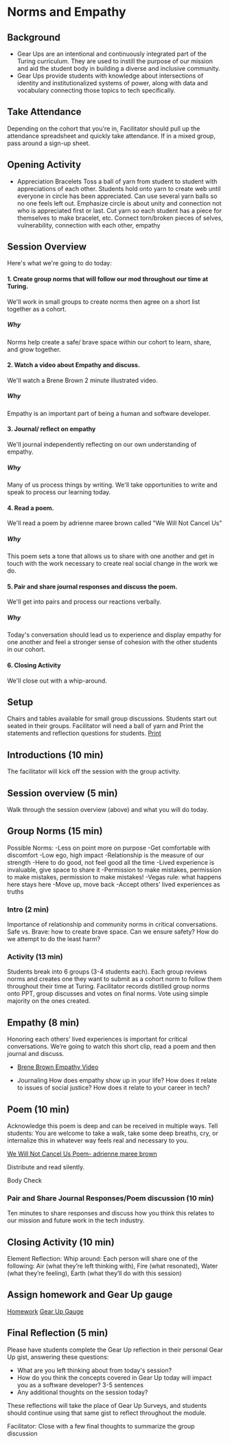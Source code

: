 # Norms and Empathy

## Background

- Gear Ups are an intentional and continuously integrated part of the Turing curriculum. They are used to instill the purpose of our mission and aid the student body in building a diverse and inclusive community.
- Gear Ups provide students with knowledge about intersections of identity and institutionalized systems of power, along with data and vocabulary connecting those topics to tech specifically.

## Take Attendance
Depending on the cohort that you're in, Facilitator should pull up the attendance spreadsheet and quickly take attendance. If in a mixed group, pass around a sign-up sheet.

## Opening Activity 
  - Appreciation Bracelets 
Toss a ball of yarn from student to student with appreciations of each other. Students hold onto yarn to create web until everyone in circle has been appreciated. Can use several yarn balls so no one feels left out. Emphasize circle is about unity and connection not who is appreciated first or last.
Cut yarn so each student has a piece for themselves to make bracelet, etc. Connect torn/broken pieces of selves, vulnerability, connection with each other, empathy

## Session Overview

Here's what we're going to do today:

#### 1. Create group norms that will follow our mod throughout our time at Turing.

We'll work in small groups to create norms then agree on a short list together as a cohort.

##### Why

Norms help create a safe/ brave space within our cohort to learn, share, and grow together.

#### 2. Watch a video about Empathy and discuss.

We'll watch a Brene Brown 2 minute illustrated video.

##### Why

Empathy is an important part of being a human and software developer.

#### 3. Journal/ reflect on empathy

We'll journal independently reflecting on our own understanding of empathy.

##### Why

Many of us process things by writing. We'll take opportunities to write and speak to process our learning today.

#### 4. Read a poem.

We'll read a poem by adrienne maree brown called "We Will Not Cancel Us"

##### Why

This poem sets a tone that allows us to share with one another and get in touch with the work necessary to create real social change in the work we do.

#### 5. Pair and share journal responses and discuss the poem.

We'll get into pairs and process our reactions verbally. 

##### Why

Today's conversation should lead us to experience and display empathy for one another and feel a stronger sense of cohesion with the other students in our cohort.

#### 6. Closing Activity

We'll close out with a whip-around. 

## Setup

Chairs and tables available for small group discussions. Students start out seated in their groups.  Facilitator will need a ball of yarn and Print the statements and reflection questions for students. [Print](https://docs.google.com/document/d/13rXmM8pduOoASfqxxg9n_JEvwfnDWG4YHlOUUxpH71U/edit?usp=sharing)


## Introductions (10 min)

The facilitator will kick off the session with the group activity. 

## Session overview (5 min)
Walk through the session overview (above) and what you will do today.

## Group Norms (15 min)

Possible Norms:
-Less on point more on purpose
-Get comfortable with discomfort
-Low ego, high impact
-Relationship is the measure of our strength
-Here to do good, not feel good all the time
-Lived experience is invaluable, give space to share it
-Permission to make mistakes, permission to make mistakes, permission to make mistakes!
-Vegas rule: what happens here stays here
-Move up, move back
-Accept others’ lived experiences as truths

### Intro (2 min)
Importance of relationship and community norms in critical conversations. Safe vs. Brave: how to create brave space. Can we ensure safety? How do we attempt to do the least harm?

### Activity (13 min)
Students break into 6 groups (3-4 students each). Each group reviews norms and creates one they want to submit as a cohort norm to follow them throughout their time at Turing. Facilitator records distilled group norms onto PPT, group discusses and votes on final norms. Vote using simple majority on the ones created. 

## Empathy (8 min)

Honoring each others’ lived experiences is important for critical conversations. We’re going to watch this short clip, read a poem and then journal and discuss. 
					
- [Brene Brown Empathy Video](https://www.youtube.com/watch?v=1Evwgu369Jw)

- Journaling
 How does empathy show up in your life? How does it relate to issues of social justice? How does it relate to your career in tech? 

## Poem (10 min)

Acknowledge this poem is deep and can be received in multiple ways. Tell students: You are welcome to take a walk, take some deep breaths, cry, or internalize this in whatever way feels real and necessary to you. 

[We Will Not Cancel Us Poem- adrienne maree brown](http://adriennemareebrown.net/2018/05/10/we-will-not-cancel-us/)

Distribute and read silently.  

Body Check

### Pair and Share Journal Responses/Poem discussion (10 min)
Ten minutes to share responses and discuss how you think this relates to our mission and future work in the tech industry.

## Closing Activity (10 min)
Element Reflection: 
Whip around: Each person will share one of the following: Air (what they’re left thinking with), Fire (what resonated), Water (what they’re feeling), Earth (what they’ll do with this session)

## Assign homework and Gear Up gauge

[Homework](https://docs.google.com/document/d/13JDV6X-mdrksC3MfnSPwgwrCC371jGESHdb_qY-QN8s/edit)
[Gear Up Gauge](https://docs.google.com/forms/d/e/1FAIpQLScc7lAUrycKKNsv80riBFgWn-ew9QTLOCTnDCs9Um-5S4Dajw/viewform) 

## Final Reflection (5 min)
Please have students complete the Gear Up reflection in their personal Gear Up gist, answering these questions:

* What are you left thinking about from today's session?
* How do you think the concepts covered in Gear Up today will impact you as a software developer? 3-5 sentences
* Any additional thoughts on the session today?

These reflections will take the place of Gear Up Surveys, and students should continue using that same gist to reflect throughout the module.
 
 Facilitator:  Close with a few final thoughts to summarize the group discussion

